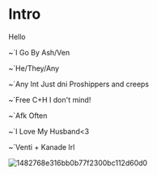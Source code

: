 # Intro

Hello

~`I Go By Ash/Ven

~`He/They/Any

~`Any Int Just dni Proshippers and creeps

~`Free C+H I don't mind!

~`Afk Often 

~`I Love My Husband<3

~`Venti + Kanade Irl

![1482768e316bb0b77f2300bc112d60d0](https://github.com/user-attachments/assets/d20e8d62-30e3-4595-b517-5f70c42a20d9)
